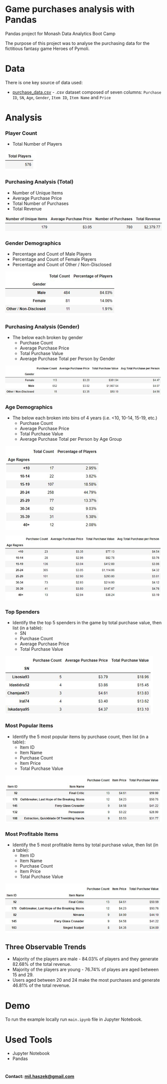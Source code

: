 # Game purchases analysis with Pandas
Pandas project for Monash Data Analytics Boot Camp

The purpose of this project was to analyse the purchasing data for the fictitious fantasy game Heroes of Pymoli.

# Data

There is one key source of data used:

* [purchase_data.csv](HeroesOfPymoli/Resources//purchase_data.csv) - .csv dataset composed of seven columns: `Purchase ID`, `SN`, `Age`, `Gender`, `Item ID`,	`Item Name` and `Price`

# Analysis

### Player Count

* Total Number of Players

![players_count](Images/players_count.JPG)

### Purchasing Analysis (Total)

* Number of Unique Items
* Average Purchase Price
* Total Number of Purchases
* Total Revenue

![purchasing_analysis](Images/purchasing_analysis.JPG)

### Gender Demographics

* Percentage and Count of Male Players
* Percentage and Count of Female Players
* Percentage and Count of Other / Non-Disclosed

![gender](Images/gender.JPG)

### Purchasing Analysis (Gender)

* The below each broken by gender
  * Purchase Count
  * Average Purchase Price
  * Total Purchase Value
  * Average Purchase Total per Person by Gender

![gender_pa](Images/gender_pa.JPG)

### Age Demographics

* The below each broken into bins of 4 years (i.e. &lt;10, 10-14, 15-19, etc.)
  * Purchase Count
  * Average Purchase Price
  * Total Purchase Value
  * Average Purchase Total per Person by Age Group

![age](Images/age.JPG)

![age_pa](Images/age_pa.JPG)

### Top Spenders

* Identify the the top 5 spenders in the game by total purchase value, then list (in a table):
  * SN
  * Purchase Count
  * Average Purchase Price
  * Total Purchase Value

![top_spenders](Images/top_spenders.JPG)

### Most Popular Items

* Identify the 5 most popular items by purchase count, then list (in a table):
  * Item ID
  * Item Name
  * Purchase Count
  * Item Price
  * Total Purchase Value

![popular_items](Images/popular_items.JPG)

### Most Profitable Items

* Identify the 5 most profitable items by total purchase value, then list (in a table):
  * Item ID
  * Item Name
  * Purchase Count
  * Item Price
  * Total Purchase Value

![profitable_items](Images/profitable_items.JPG)

## Three Observable Trends
* Majority of the players are male - 84.03% of players and they generate 82.68% of the total revenue.
* Majority of the players are young - 76.74% of playes are aged between 15 and 29.
* Users aged between 20 and 24 make the most purchases and generate 46.81% of the total revenue.

# Demo

To run the example locally run `main.ipynb` file in Jupyter Notebook.


# Used Tools
 * Jupyter Notebook 
 * Pandas


#

#### Contact: mil.haszek@gmail.com
